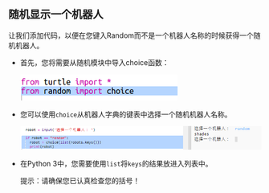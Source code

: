 ## 随机显示一个机器人

让我们添加代码，以便在您键入Random而不是一个机器人名称的时候获得一个随机机器人。

+ 首先，您将需要从随机模块中导入choice函数：
    
    ![截图](images/robotrumps-random.png)

+ 您可以使用`choice`从机器人字典的键表中选择一个随机机器人名称。
    
    ![截图](images/robotrumps-choice.png)

+ 在Python 3中，您需要使用`list`将`keys`的结果放进入列表中。
    
    提示：请确保您已认真检查您的括号！